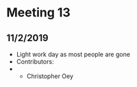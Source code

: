 # Meeting 13
## 11/2/2019

* Light work day as most people are gone
* Contributors:
* - Christopher Oey

